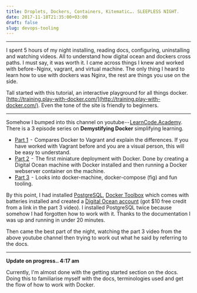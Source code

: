 ```yaml
---
title: Droplets, Dockers, Containers, Kitematic…. SLEEPLESS NIGHT.
date: 2017-11-18T21:35:00+03:00
draft: false
slug: devops-tooling
---
```

---
I spent 5 hours of my night installing, reading docs, configuring, uninstalling and watching videos. All to understand how digital ocean and dockers cross paths. I must say, it was worth it. I came across things I knew and worked with before - Nginx, vagrant, and virtual machine. The only thing I heard to learn how to use with dockers was Nginx, the rest are things you use on the side.

Tall started with this tutorial, an interactive playground for all things docker. [http://training.play-with-docker.com/](http://training.play-with-docker.com/). Even the tone of the site is friendly to beginners.

---

Somehow I bumped into this channel on youtube -- [LearnCode.Academy](https://www.youtube.com/channel/UCVTlvUkGslCV_h-nSAId8Sw). There is a 3 episode series on **Demystifying Docker** simplifying learning.

* [Part 1](https://www.youtube.com/watch?v=pGYAg7TMmp0)  -  Compares Docker to Vagrant and explain the differences. If you have worked with Vagrant before and you are a visual person, this will be easy to understand.
* [Part 2](https://www.youtube.com/watch?v=JBtWxj9l7zM)  -  The first miniature deployment with Docker. Done by creating a Digital Ocean machine with Docker installed and then running a Docker webserver container on the machine.
* [Part 3](https://www.youtube.com/watch?v=K6WER0oI-qs)  -  Looks into docker-machine, docker-compose (fig) and fun tooling.

By this point, I had installed [PostgreSQL](https://postgresql.org/), [Docker Toolbox](https://www.docker.com/products/docker-toolbox) which comes with batteries installed and created a [Digital Ocean account](https://m.do.co/c/e6d5d61dec16) (got $10 free credit from a link in the part 3 video). I installed PostgreSQL twice because somehow I had forgotten how to work with it. Thanks to the documentation I was up and running in under 20 minutes.

Then came the best part of the night, watching the part 3 video from the above youtube channel then trying to work out what he said by referring to the docs.

---
**Update on progress.. 4:17 am**

Currently, I'm almost done with the getting started section on the docs. Doing this to familiarise myself with the docs, terminologies used and get the flow of how to work with Docker.

<!-- [![DigitalOcean Referral Badge](https://web-platforms.sfo2.cdn.digitaloceanspaces.com/WWW/Badge%201.svg)](https://www.digitalocean.com/?refcode=e6d5d61dec16&utm_campaign=Referral_Invite&utm_medium=Referral_Program&utm_source=badge) -->
